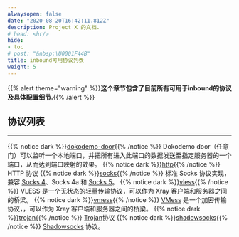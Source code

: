 ```yaml
---
alwaysopen: false
date: "2020-08-20T16:42:11.812Z"
description: Project X 的文档.
# head: <hr/>
hide:
- toc
# post: "&nbsp;\U0001F44B"
title: inbound可用协议列表
weight: 5
---
```

{{% alert theme="warning" %}}**这个章节包含了目前所有可用于inbound的协议及具体配置细节.**{{% /alert %}}

## 协议列表
---
{{% notice dark %}}[dokodemo-door](./dokodemo){{% /notice %}}
Dokodemo door（任意门）可以监听一个本地端口，并把所有进入此端口的数据发送至指定服务器的一个端口，从而达到端口映射的效果。
{{% notice dark %}}[http](./http){{% /notice %}}
HTTP 协议
{{% notice dark %}}[socks](./socks){{% /notice %}}
标准 Socks 协议实现，兼容 [Socks 4](http://ftp.icm.edu.pl/packages/socks/socks4/SOCKS4.protocol)、Socks 4a 和 [Socks 5](http://ftp.icm.edu.pl/packages/socks/socks4/SOCKS4.protocol)。
{{% notice dark %}}[vless](./vless){{% /notice %}}
VLESS 是一个无状态的轻量传输协议，可以作为 Xray 客户端和服务器之间的桥梁。
{{% notice dark %}}[vmess](./vmess){{% /notice %}}
[VMess](../../developer/protocols/vmess.md) 是一个加密传输协议，，可以作为 Xray 客户端和服务器之间的桥梁。
{{% notice dark %}}[trojan](./trojan){{% /notice %}}
[Trojan](https://trojan-gfw.github.io/trojan/protocol)协议
{{% notice dark %}}[shadowsocks](./shadowsocks){{% /notice %}}
[Shadowsocks](https://zh.wikipedia.org/wiki/Shadowsocks) 协议。

